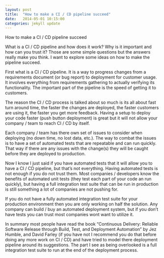 ```yaml
---
layout: post
title:  "How to make a CI / CD pipeline succeed"
date:   2014-05-01 10:15:00
categories: jekyll update
---
```



How to make a CI / CD pipeline succeed


What is a CI / CD pipeline and how does it work? Why is it important and how can you trust it? Those are some simple questions but the answers really make you think. I want to explore some ideas on how to make the pipeline succeed.

First what is a CI / CD pipeline. It is a way to progress changes from a requirements document (or bug report) to deployment for customer usage. It involves everything from requirements gathering to actually verifying its functionality. The important part of the pipeline is the speed of getting it to customers. 

The reason the CI / CD process is talked about so much is its all about fast turn around time, the faster the changes are deployed, the faster customers are using it, the faster you get more feedback. Having a setup to deploy your code faster (push button deployment) is great but it will not allow your company / team to reach CI / CD by itself.

Each company / team has there own set of issues to consider when deploying (no down time, no lost data, etc.). The way to combat the issues is to have a set of automated tests that are repeatable and can run quickly. That way if there are any issues with the change(s) they will be caught before they are deployed to production. 

Now I know I just said if you have automated tests that it will allow you to have a CI / CD pipeline, but that’s not everything. Having automated tests is not enough if you do not trust them. Most companies / developers know the benefits of automated unit tests (they test each part of your code an run quickly), but having a full integration test suite that can be run in production is still something a lot of companies are not pushing for. 

If you do not have a fully automated integration test suite for your production environment then you are only working on half the solution. Any company can build / buy an automated deployment system, but if you don’t have tests you can trust most companies wont want to utilize it. 

In summary most people have read the book “Continuous Delivery: Reliable Software Release through Build, Test, and Deployment Automation” by Jez Humble, and David Farley (if you have not I recommend you do that before doing any more work on CI / CD) and have tried to model there deployment pipeline around its suggestions. The part I see as being overlooked is a full integration test suite to run at the end of the deployment process.

